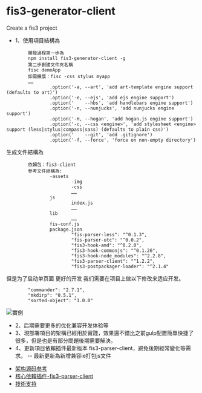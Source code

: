 # fis3-generator-client
Create a fis3 project


- 1、使用項目結構為


```
        開發過程第一步為
        npm install fis3-generator-client -g
        第二步創建文件夾名稱
        fisc demoApp
        如需擴展：fisc -css stylus myapp
        ……
                .option('-a, --art', 'add art-template engine support (defaults to art)')
                .option('-e, --ejs', 'add ejs engine support')
                .option('    --hbs', 'add handlebars engine support')
                .option('-n, --nunjucks', 'add nunjucks engine support')
                .option('-H, --hogan', 'add hogan.js engine support')
                .option('-c, --css <engine>', 'add stylesheet <engine> support (less|stylus|compass|sass) (defaults to plain css)')
                .option('    --git', 'add .gitignore')
                .option('-f, --force', 'force on non-empty directory')
```
生成文件結構為

```
        依賴包：fis3-client
        參考文件結構為:
                -assets
                        -img
                        -css
                        ……
                js
                        index.js
                        ……
                lib
                        ……
                fis-conf.js
                package.json
                        "fis-parser-less": "^0.1.3",
                        "fis-parser-utc": "^0.0.2",
                        "fis3-hook-amd": "^0.2.0",
                        "fis3-hook-commonjs": "^0.1.26",
                        "fis3-hook-node_modules": "^2.2.8",
                        "fis3-parser-client": "^1.2.2",
                        "fis3-postpackager-loader": "^2.1.4"
```

   但是为了启动单页面 更好的开发 
   我们需要在项目上做以下修改来适应开发。
  
```
        "commander": "2.7.1",
        "mkdirp": "0.5.1",
        "sorted-object": "1.0.0"
```
![實例](http://orkx006h7.bkt.clouddn.com/fis3.png)

- 2、后期需要更多的优化兼容开发体验等
- 3、現部署項目的架構已經用於實踐，效果還不錯比之前gulp配置簡單快捷了很多，但是也是有部分問題後期需要解決。
- 4、更新項目依賴插件最新版本 fis3-parser-client，避免後期經常變化等需求。
  -- 最新更新為新增兼容ie打包js文件

* [架构源码参考](https://zhangli254804018.github.io/fis3-generator-client/)
* [核心依賴插件-fis3-parser-client](https://www.npmjs.com/package/fis3-parser-client)
* [技術支持](http://vc.changyou.com/)



















